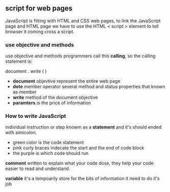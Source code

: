 ## script for web pages

JavaScript is fitting with HTML and CSS web pages, to link the JavaScript page and HTML page we have to use the HTML < script > element to tell browser it coming cross a script.

### use objective and methods

use objective and methods programmers call this **calling**, so the calling statement is:

document . write (   )
* **document** objevtive represent the entire web page
* **dote** member operator several method and status properties that known as member
* **write** method of the document objective
* **paramters** is the price of information

### How to write JavaScript

individual instruction or step knowm as a **statement** and it's should ended with simicolon.

* green color is the code statement
* pink curly braces indecate the start and the end of code block
* the purple is which code should run

**comment** written to explain what your code dose, they help your code easier to read and understand.

**variable** it's a tempoarily store for the bits of information it need to do it's job
 